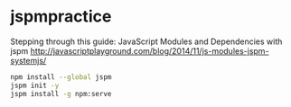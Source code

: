# jspmpractice

Stepping through this guide:
JavaScript Modules and Dependencies with jspm
http://javascriptplayground.com/blog/2014/11/js-modules-jspm-systemjs/

```sh
npm install --global jspm
jspm init -y
jspm install -g npm:serve
```